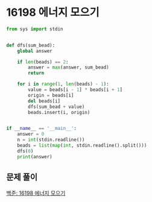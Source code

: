 # 16198 에너지 모으기

```python
from sys import stdin


def dfs(sum_bead):
    global answer

    if len(beads) == 2:
        answer = max(answer, sum_bead)
        return

    for i in range(1, len(beads) - 1):
        value = beads[i - 1] * beads[i + 1]
        origin = beads[i]
        del beads[i]
        dfs(sum_bead + value)
        beads.insert(i, origin)


if __name__ == '__main__':
    answer = 0
    n = int(stdin.readline())
    beads = list(map(int, stdin.readline().split()))
    dfs(0)
    print(answer)
```



## 문제 풀이

[백준: 16198 에너지 모으기](https://dirmathfl.tistory.com/161)